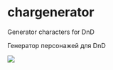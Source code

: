 # chargenerator

Generator characters for DnD

Генератор персонажей для DnD

<div id="badges">
  
  <a href="https://www.qries.com/">
    <img src="https://img.shields.io/badge/%F0%9F%A4%96-Telegram-blue"/>
  </a>
</div>
